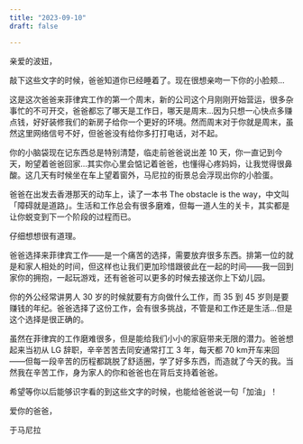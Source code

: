 ```yaml
---
title: "2023-09-10"
draft: false

---
```


亲爱的波妞，

敲下这些文字的时候，爸爸知道你已经睡着了。现在很想亲吻一下你的小脸颊…

这是这次爸爸来菲律宾工作的第一个周末，新的公司这个月刚刚开始营运，很多杂事忙的不可开交，爸爸都忘了哪天是工作日，哪天是周末...因为只想一心快点多赚点钱，好好装修我们的新房子给你一个更好的环境。然而周末对于你就是周末，虽然这里网络信号不好，但爸爸没有给你多打打电话，对不起。

你的小脑袋现在记东西总是特别清楚，临走前爸爸说出差 10 天，你一直记到今天，盼望着爸爸回家…其实你心里会惦记着爸爸，也懂得心疼妈妈，让我觉得很鼻酸。这几天有时候坐在车上望着窗外，马尼拉的街景总会浮现出你的小脸蛋。

爸爸在出发去香港那天的动车上，读了一本书 The obstacle is the way，中文叫「障碍就是道路」。生活和工作总会有很多磨难，但每一道人生的关卡，其实都是让你蜕变到下一个阶段的过程而已。

仔细想想很有道理。

爸爸选择来菲律宾工作——是一个痛苦的选择，需要放弃很多东西。排第一位的就是和家人相处的时间，但这样也让我们更加珍惜跟彼此在一起的时间——我一回到家你的拥抱，一起玩游戏，还有爸爸可以更多的时候去接送你上下幼儿园。

你的外公经常讲男人 30 岁的时候就要有方向做什么工作，而 35 到 45 岁则是要赚钱的年纪。爸爸选择了这份工作，会有很多挑战，不管是和工作还是生活…但是这个选择是很正确的。

虽然在菲律宾的工作磨难很多，但是能给我们小小的家庭带来无限的潜力。爸爸想起来当初从 LG 辞职，辛辛苦苦去同安通常打工 3 年，每天都 70 km开车来回——但每一段辛苦的历程都跳脱了舒适圈，学了好多东西，而造就了今天的我。当然我在辛苦工作，身为家人的你和爸爸也在背后支持着爸爸。

希望等你以后能够识字看的到这些文字的时候，也能给爸爸说一句「加油」！

爱你的爸爸，

于马尼拉
